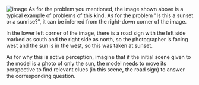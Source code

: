 ![image](./1.jpg)
As for the problem you mentioned, the image shown above is a typical example of problems of this kind. As for the problem "Is this a sunset or a sunrise?", it can be inferred from the right-down corner of the image.

In the lower left corner of the image, there is a road sign with the left side marked as south and the right side as north, so the photographer is facing west and the sun is in the west, so this was taken at sunset.

As for why this is active perception, imagine that if the initial scene given to the model is a photo of only the sun, the model needs to move its perspective to find relevant clues (in this scene, the road sign) to answer the corresponding question.